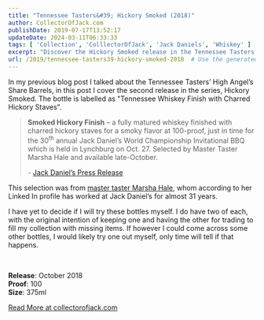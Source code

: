 ```yaml
---
title: "Tennessee Tasters&#39; Hickory Smoked (2018)"
author: CollectorOfJack.com
publishDate: 2019-07-17T13:52:17
updateDate: 2024-03-11T06:33:33
tags: [ 'Collection', 'ColllectorOfJack', 'Jack Daniels', 'Whiskey' ]
excerpt: "Discover the Hickory Smoked release in the Tennessee Tasters’ High Angel’s Share Barrels series, featuring a unique Tennessee Whiskey Finish with Charred Hickory Staves. Don't miss out on this 100-proof smoky flavor, just"
url: /2019/tennessee-tasters39-hickory-smoked-2018  # Use the generated URL with year
---
```

<p>In my previous blog post I talked about the Tennessee Tasters’ High Angel’s Share Barrels, in this post I cover the second release in the series, Hickory Smoked. The bottle is labelled as "Tennessee Whiskey Finish with Charred Hickory Staves". </p><blockquote><p><strong>Smoked Hickory Finish</strong> – a fully matured whiskey finished with charred hickory staves for a smoky flavor at 100-proof, just in time for the 30<sup>th</sup> annual Jack Daniel’s World Championship Invitational BBQ which is held in Lynchburg on Oct. 27. Selected by Master Taster Marsha Hale and available late-October.</p><p align="left">- <a href="https://pressroom.jackdaniels.com/jack-daniels-launches-limited-edition-tennessee-tasters-selection/" target="_blank">Jack Daniel’s Press Release</a></p></blockquote><p>This selection was from <a href="https://www.linkedin.com/in/marsha-hale-82543b37/" target="_blank">master taster Marsha Hale</a>, whom according to her Linked In profile has worked at Jack Daniel’s for almost 31 years. </p><p>I have yet to decide if I will try these bottles myself. I do have two of each, with the original intention of keeping one and having the other for trading to fill my collection with missing items. If however I could come across some other bottles, I would likely try one out myself, only time will tell if that happens.</p><p><br /></p><p><strong>Release</strong>: October 2018<br /><strong>Proof</strong>: 100<br /><strong>Size</strong>: 375ml</p>  <a href="https://collectorofjack.com/HickorySmoked">Read More at collectorofjack.com</a>


